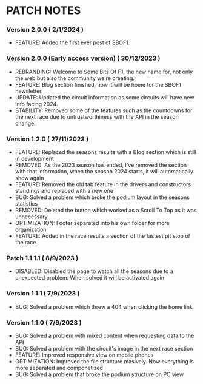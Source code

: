 # PATCH NOTES

### Version 2.0.0 ( 2/1/2024 )

- FEATURE: Added the first ever post of SBOF1.

### Version 2.0.0 (Early access version) ( 30/12/2023 )

- REBRANDING: Welcome to Some Bits Of F1, the new name for, not only the web but also the community we're creating.
- FEATURE: Blog section finished, now it will be home for the SBOF1 newsletter.
- UPDATE: Updated the circuit information as some circuits will have new info facing 2024.
- STABILITY: Removed some of the features such as the countdowns for the next race due to untrustworthiness with the API in the season change.

### Version 1.2.0 ( 27/11/2023 )

- FEATURE: Replaced the seasons results with a Blog section which is still in development
- REMOVED: As the 2023 season has ended, I've removed the section with that information, when the season 2024 starts, it will automatically show again
- FEATURE: Removed the old tab feature in the drivers and constructors standings and replaced with a new one
- BUG: Solved a problem which broke the podium layout in the seasons statistics
- REMOVED: Deleted the button which worked as a Scroll To Top as it was unnecessary
- OPTIMIZATION: Footer separated into his own folder for more organization
- FEATURE: Added in the race results a section of the fastest pit stop of the race

### Patch 1.1.1.1 ( 8/9/2023 )

- DISABLED: Disabled the page to watch all the seasons due to a unexpected problem. When solved it will be activated again

### Version 1.1.1 ( 7/9/2023 )

- BUG: Solved a problem which threw a 404 when clicking the home link

### Version 1.1.0 ( 7/9/2023 )

- BUG: Solved a problem with mixed content when requesting data to the API
- BUG: Solved a problem with the circuit's image in the next race section
- FEATURE: Improved responsive view on mobile phones
- OPTIMIZATION: Improved the file structure masively. Now everything is more separated and componetized
- BUG: Solved a problem that broke the podium structure on PC view
